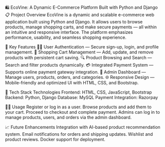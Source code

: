 🛍️ EcoVine: A Dynamic E-Commerce Platform Built with Python and Django
📋 Project Overview
EcoVine is a dynamic and scalable e-commerce web application built using Python and Django.
It allows users to browse products, manage shopping carts, and make secure payments — all within an intuitive and responsive interface.
The platform emphasizes performance, usability, and seamless shopping experience.

🚀 Key Features
🧑‍💻 User Authentication — Secure sign-up, login, and profile management.
🛒 Shopping Cart Management — Add, update, and remove products with persistent cart saving.
🔍 Product Browsing and Search — Search and filter products dynamically.
💳 Integrated Payment System — Supports online payment gateway integration.
🧠 Admin Dashboard — Manage users, products, orders, and categories.
🌐 Responsive Design — Mobile-friendly and optimized UI with HTML, CSS, and Bootstrap.

🧰 Tech Stack
Technologies
Frontend:	HTML, CSS, JavaScript, Bootstrap
Backend:	Python, Django
Database:	MySQL
Payment Integration:	Razorpay

🧑‍💼 Usage
Register or log in as a user.
Browse products and add them to your cart.
Proceed to checkout and complete payment.
Admins can log in to manage products, users, and orders via the admin dashboard.

📈 Future Enhancements
Integration with AI-based product recommendation system.
Email notifications for orders and shipping updates.
Wishlist and product reviews.
Docker support for deployment.
